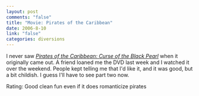 ```yaml
--- 
layout: post
comments: "false"
title: "Movie: Pirates of the Caribbean"
date: 2006-8-10
link: "false"
categories: diversions
---
```

I never saw <i><a href="http://imdb.com/title/tt0325980/" title="Pirates of the Caribbean: Curse of the Black Pearl">Pirates of the Caribbean: Curse of the Black Pearl</a></i> when it originally came out. A friend loaned me the DVD last week and I watched it over the weekend. People kept telling me that I'd like it, and it was good, but a bit childish. I guess I'll have to see part two now.

Rating: Good clean fun even if it does romanticize pirates
